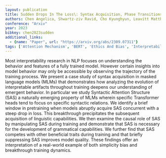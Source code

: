 ```yaml
---
layout: publication
title: Sudden Drops In The Loss\: Syntax Acquisition, Phase Transitions, And Simplicity Bias In Mlms
authors: Chen Angelica, Shwartz-ziv Ravid, Cho Kyunghyun, Leavitt Matthew L., Saphra Naomi
conference: "Arxiv"
year: 2023
bibkey: chen2023sudden
additional_links:
  - {name: "Paper", url: "https://arxiv.org/abs/2309.07311"}
tags: ['Attention Mechanism', 'BERT', 'Ethics And Bias', 'Interpretability And Explainability', 'Masked Language Model', 'Merging', 'Model Architecture', 'Pretraining Methods', 'Reinforcement Learning', 'Training Techniques', 'Transformer']
---
```

Most interpretability research in NLP focuses on understanding the behavior and features of a fully trained model. However certain insights into model behavior may only be accessible by observing the trajectory of the training process. We present a case study of syntax acquisition in masked language models (MLMs) that demonstrates how analyzing the evolution of interpretable artifacts throughout training deepens our understanding of emergent behavior. In particular we study Syntactic Attention Structure (SAS) a naturally emerging property of MLMs wherein specific Transformer heads tend to focus on specific syntactic relations. We identify a brief window in pretraining when models abruptly acquire SAS concurrent with a steep drop in loss. This breakthrough precipitates the subsequent acquisition of linguistic capabilities. We then examine the causal role of SAS by manipulating SAS during training and demonstrate that SAS is necessary for the development of grammatical capabilities. We further find that SAS competes with other beneficial traits during training and that briefly suppressing SAS improves model quality. These findings offer an interpretation of a real-world example of both simplicity bias and breakthrough training dynamics.
